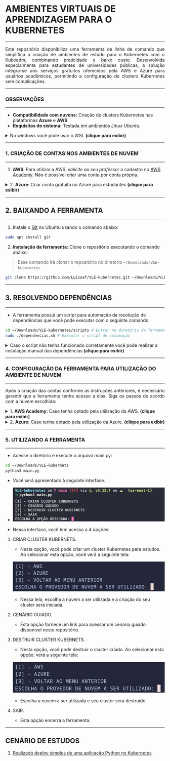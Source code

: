 # AMBIENTES VIRTUAIS DE APRENDIZAGEM PARA O KUBERNETES
---

<p align="justify">
Este repositório disponibiliza uma ferramenta de linha de comando que simplifica a criação de ambientes de estudo para o Kubernetes com o Kubeadm, combinando praticidade e baixo custo. Desenvolvida especialmente para estudantes de universidades públicas, a solução integra-se aos serviços gratuitos oferecidos pela AWS e Azure para usuários acadêmicos, permitindo a configuração de clusters Kubernetes sem complicações.
</p>

---
### OBSERVAÇÕES
---

+ **Compatibilidade com nuvens:** Criação de clusters Kubernetes nas plataformas **Azure** e **AWS**.
+ **Requisitos do sistema:** Testada em ambientes *Linux Ubuntu*.
<details> <summary> No windows você pode usar o WSL <b>(clique para exibir)</b> </summary>
	
## Configurando o WSL2.
	
1. Abra o prompt de comando como administrador.
	
![](images/abrindo_prompt.jpeg)
	
2. Execute o seguinte comando para configurar o wsl e instalar distruibuição Ubuntu 24.04:
	
```cmd
wsl --install -d Ubuntu-24.04
```

![](images/comando_instalacao.jpeg)

+ Isso vai demorar um pouco!
	
3. Após a instalação ser finalizada, a distruibuição será lançada. Informe o nome de usuário e senha que você desejar.
	
![](images/configuracao_distribuicao.jpeg)

4. Pronto você finalizou a configuração do wsl e instalacão da distribuicao Ubuntu 24.04
	
![](images/finalizacao_wsl.jpeg)

</details>

---
### 1. CRIAÇÃO DE CONTAS NOS AMBIENTES DE NUVEM
---

1. **AWS**: Para utilizar a AWS, *solicite ao seu professor* o cadastro no [AWS Academy](https://aws.amazon.com/education/awsacademy/). Não é possível criar uma conta por conta própria.
<details> <summary> 2. <b>Azure</b>: Criar conta gratuíta no Azure para estudantes <b>(clique para exibir)</b> </summary>

### CRIANDO CONTA GRATUITA NO AZURE PARA ESTUDANTES

1. Acesse o site https://azure.microsoft.com/pt-br/free/students

![](images/site_azure.png)

2. Acesse sua conta microssoft colocando usuário e senha. Caso não possua uma, você pode criar.

![](images/acessar_conta.png)

3. Preencha o questionário com seu nome, sobrenome, país de origem, universidade, data de nascimento e email **institucional**.

![](images/questionario_01.png)
![](images/questionario_02.png)

4. Realize a verificação do email institucional.

![](images/verificacao_email.png)

5. Após isso você será redirecionado para uma página que irá testar se você é realmente humano. Realize o teste e siga para a proxima página.

![](images/teste_logico.png)

6. Aceite os termos e pronto, você terá 100 USD para gastar como quiser na Azure.

![](images/termos_de_uso.png)

</details>

---
## 2. BAIXANDO A FERRAMENTA
___

1. Instale o [Git](https://git-scm.com/downloads/linux) no Ubuntu usando o comando abaixo:

```bash
sudo apt install git
```

2. **Instalação da ferramenta:** Clone o repositório executando o comando abaixo:

> Esse comando irá clonar o repositório no diretorio `~/Downloads/VLE-kubernetes`

```bash
git clone https://github.com/Luizaaf/VLE-kubernetes.git ~/Downloads/VLE-kubernetes
```
---
## 3. RESOLVENDO DEPENDÊNCIAS
---

+ A ferramenta possui um script para automação da resolução de dependências que você pode executar com o seguinte comando:

```bash
cd ~/Downloads/VLE-kubernetes/scripts # Entrar no diretório da ferramenta
sudo ./dependencias.sh # Executar o script de automação
```

<details> <summary> Caso o script não tenha funcionado corretamente você pode realizar a instalação manual das dependências <b>(clique para exibir)</b> </summary>

+ **[Python](https://www.python.org/):**  

   + Já vem incluído por padrão em sistemas Linux. Verifique com `python3 --version`.

+ **Unzip:**  
   
   + Instale no Ubuntu com os comandos abaixo:  
   
   ```bash
   sudo apt update
   sudo apt install unzip
   ```

+ Terraform:
	
	+ Instale a versão 1.10.4 com os comandos abaixo:
	
	```bash
	curl -s https://releases.hashicorp.com/terraform/1.10.4/terraform_1.10.4_linux_amd64.zip -o /tmp/terraform.zip
	unzip -o /tmp/terraform.zip -d /tmp
	sudo mv /tmp/terraform /usr/local/bin/
	```
	+ Verifique se a instalação ocorreu com sucesso:
	
	```bash
	terraform --version
	```
	
	+ Saída esperada (versão pode variar):
	
	```
	Terraform v1.10.4
	on linux_amd64
	```

+ Ansible.
	
	+ Instale o Ansible no Ubuntu com o seguinte comando:
	
	```bash
	sudo apt install ansible
	```

+ AWS CLI (apenas necessário caso vá utilizar a AWS):

	+ Para instalar a [AWS CLI](https://docs.aws.amazon.com/cli/latest/userguide/getting-started-install.html) no Linux, execute os seguintes comandos:
	
	```bash
	curl "https://awscli.amazonaws.com/awscli-exe-linux-x86_64.zip" -o "awscliv2.zip"
	unzip awscliv2.zip
	sudo ./aws/install
	```
+ Azure CLI (apenas necessário caso vá utilizar a AWS):
	
	+ Para instalar a [Azure CLI](https://learn.microsoft.com/pt-br/cli/azure/install-azure-cli-linux) no Linux, execute os seguintes comandos:
	
	```bash
	curl -sL https://aka.ms/InstallAzureCLIDeb | sudo bash
	```
+ jq
	
	+ Para instalar o utilitário [jq](https://jqlang.org/download/) no Linux, execute os seguintes comandos:

	```bash
	sudo apt install jq -y
	```
</details>

---
### 4. CONFIGURAÇÃO DA FERRAMENTA PARA UTILIZAÇÃO DO AMBIENTE DE NUVEM
---

<p align="justify">Após a criação das contas conforme as instruções anteriores, é necessário garantir que a ferramenta tenha acesso a elas. Siga os passos de acordo com a nuvem escolhida: </p>

<details> <summary> 1. <b>AWS Academy:</b> Caso tenha optado pela utilização da AWS. <b>(clique para exibir)</b> </summary>

## Configurando o AWS CLI

+ Acesse o AWS Academy e inicie seu laboratorio.

![](images/console_aws.png)

1. Após isso clique em `AWS CLI: Show`, e copie o conteúdo que irá aparecer.

![](images/copiando_credentials.gif)

2. Após isso execute o seguinte comandos em seu terminal.

```bash
aws configure
```

+ Você irá deixar os dois primeiros campos em branco, e irá informar somente a região e formato de saída padrão como segue o video acima.

![](images/aws_configure.gif)

3. Após isso você irá colar o conteúdo copiado no passo 2 no arquivo `~/.aws/credentials`

![](images/colando_arquivo.gif)

4. Após isso você irá gerar a chave de acesso que será utilizada pela ferramenta com o seguinte comando.

```bash
ssh-keygen -t ed25519 -f ~/.ssh/minha-chave -N ""
```

> [!IMPORTANT]
> Toda vez que você iniciar uma sessão no AWS Academy, suas credenciais irão ser alteradas, desse modo você precisa copiar seus dados e colar novamente em ~/.aws/credentials, para que a ferramenta funcione corretamente.

</details>

<details> <summary> 2. <b>Azure:</b> Caso tenha optado pela utilização da Azure. <b>(clique para exibir)</b> </summary>

### Configurando a Azure para uso da ferramenta.

1. Execute o comando abaixo em seu terminal.

```
az login
```

+ Esse comando irá abrir o seu navegador padrão, por onde você irá realizar o login na conta azure criada anteriormente.

![](images/login_azure.png)

2. Será apresentado essa saída em seu terminal.

![](images/azure_tenant.png)

> [!IMPORTANT]
> Caso voçê possua mais de uma conta na azure, é necessário que você defina a conta a ser utilizada.

</details>

---
### 5. UTILIZANDO A FERRAMENTA
---
+ Acesse o diretório e execute o arquivo main.py:

```bash
cd ~/Downloads/VLE-kubernets
python3 main.py
```
+ Você será apresentado à seguinte interface.

+ ![](images/interface_vle.png)

+ Nessa interface, você tem acesso a 4 opções:

1. CRIAR CLUSTER KUBERNETS.
	
	+ Nesta opção, você pode criar um cluster Kubernetes para estudos. Ao selecionar esta opção, você verá a seguinte tela:
	
	![](images/criando_cluster.png)
	
	+ Nessa tela, escolha a nuvem a ser utilizada e a criação do seu cluster será iniciada.

2. CENÁRIO GUIADO.
	
	+ Esta opção fornece um link para acessar um cenário guiado disponível neste repositório.
3. DESTRUIR CLUSTER KUBERNETS.
	
	+ Nesta opção, você pode destruir o cluster criado. Ao selecionar esta opção, verá a seguinte tela:
	
	![](images/destruindo_cluster.png)
	
	+ Escolha a nuvem a ser utilizada e seu cluster será destruído.

4. SAIR.

	+ Esta opção encerra a ferramenta.
---

## CENÁRIO DE ESTUDOS

1. [Realizado deploy simples de uma aplicação Python no Kubernetes](cenarios/deploy_app.md)